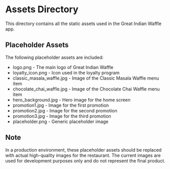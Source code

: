 # Assets Directory

This directory contains all the static assets used in the Great Indian Waffle app.

## Placeholder Assets

The following placeholder assets are included:
- logo.png - The main logo of Great Indian Waffle
- loyalty_icon.png - Icon used in the loyalty program
- classic_masala_waffle.jpg - Image of the Classic Masala Waffle menu item
- chocolate_chai_waffle.jpg - Image of the Chocolate Chai Waffle menu item
- hero_background.jpg - Hero image for the home screen
- promotion1.jpg - Image for the first promotion
- promotion2.jpg - Image for the second promotion
- promotion3.jpg - Image for the third promotion
- placeholder.png - Generic placeholder image

## Note

In a production environment, these placeholder assets should be replaced with actual high-quality images for the restaurant. The current images are used for development purposes only and do not represent the final product.
